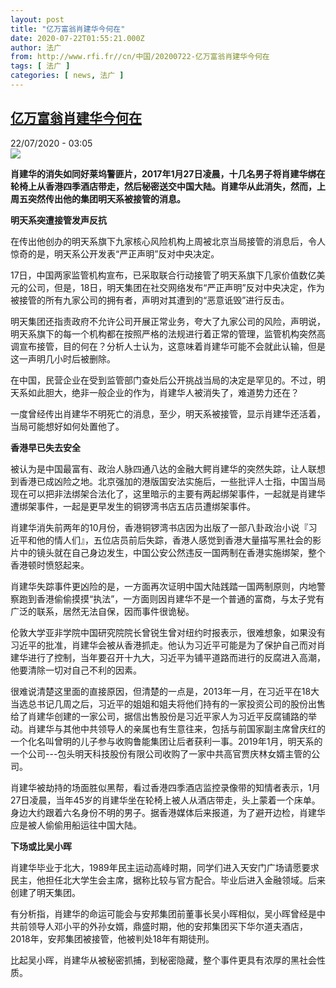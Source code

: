 ```yaml
---
layout: post
title: "亿万富翁肖建华今何在"
date: 2020-07-22T01:55:21.000Z
author: 法广
from: http://www.rfi.fr//cn/中国/20200722-亿万富翁肖建华今何在
tags: [ 法广 ]
categories: [ news, 法广 ]
---
```

<!--1595382921000-->
[亿万富翁肖建华今何在](http://www.rfi.fr//cn/%E4%B8%AD%E5%9B%BD/20200722-%E4%BA%BF%E4%B8%87%E5%AF%8C%E7%BF%81%E8%82%96%E5%BB%BA%E5%8D%8E%E4%BB%8A%E4%BD%95%E5%9C%A8)
------

<div>
<div>22/07/2020 - 03:05</div><img src="https://s.rfi.fr/media/display/9257c42e-0d48-11ea-9af7-005056a9aa4d/w:310/p:16x9/xjh.jpg"><p><strong>肖建华的消失如同好莱坞警匪片，2017年1月27日凌晨，十几名男子将肖建华绑在轮椅上从香港四季酒店带走，然后秘密送交中国大陆。肖建华从此消失，然而，上周五突然传出他的集团明天系被接管的消息。</strong></p><div class="t-content__body u-clearfix"><div class="m-interstitial"></div><p><strong>明天系突遭接管发声反抗</strong></p><p>在传出他创办的明天系旗下九家核心风险机构上周被北京当局接管的消息后，令人惊奇的是，明天系公开发表“严正声明”反对中央决定。</p><p>17日，中国两家监管机构宣布，已采取联合行动接管了明天系旗下几家价值数亿美元的公司，但是，18日，明天集团在社交网络发布“严正声明”反对中央决定，作为被接管的所有九家公司的拥有者，声明对其遭到的“恶意诋毁”进行反击。</p><p>明天集团还指责政府不允许公司开展正常业务，夸大了九家公司的风险，声明说，明天系旗下的每一个机构都在按照严格的法规进行着正常的管理，监管机构突然高调宣布接管，目的何在？分析人士认为，这意味着肖建华可能不会就此认输，但是这一声明几小时后被删除。</p><p>在中国，民营企业在受到监管部门查处后公开挑战当局的决定是罕见的。不过，明天系如此胆大，绝非一般企业的作为，肖建华人被消失了，难道势力还在？</p><p>一度曾经传出肖建华不明死亡的消息，至少，明天系被接管，显示肖建华还活着，当局可能想好如何处置他了。</p><p><strong>香港早已失去安全</strong></p><p>被认为是中国最富有、政治人脉四通八达的金融大鳄肖建华的突然失踪，让人联想到香港已成凶险之地。北京强加的港版国安法实施后，一些批评人士指，中国当局现在可以把非法绑架合法化了，这里暗示的主要有两起绑架事件，一起就是肖建华遭绑架事件，一起是更早发生的铜锣湾书店五店员遭绑架事件。</p><p>肖建华消失前两年的10月份，香港铜锣湾书店因为出版了一部八卦政治小说『习近平和他的情人们』，五位店员前后失踪，香港人感觉到香港大量描写黑社会的影片中的镜头就在自己身边发生，中国公安公然违反一国两制在香港实施绑架，整个香港顿时愤怒起来。</p><p>肖建华失踪事件更凶险的是，一方面再次证明中国大陆践踏一国两制原则，内地警察跑到香港偷偷摸摸“执法”，一方面则因肖建华不是一个普通的富商，与太子党有广泛的联系，居然无法自保，因而事件很诡秘。</p><p>伦敦大学亚非学院中国研究院院长曾锐生曾对纽约时报表示，很难想象，如果没有习近平的批准，肖建华会被从香港抓走。他认为习近平可能是为了保护自己而对肖建华进行了控制，当年要召开十九大，习近平为铺平道路而进行的反腐进入高潮，他要清除一切对自己不利的因素。</p><p>很难说清楚这里面的直接原因，但清楚的一点是，2013年一月，在习近平在18大当选总书记几周之后，习近平的姐姐和姐夫将他们持有的一家投资公司的股份出售给了肖建华创建的一家公司，据信出售股份是习近平家人为习近平反腐铺路的举动。肖建华与其他中共领导人的亲属也有生意往来，包括与前国家副主席曾庆红的一个化名叫曾明的儿子参与收购鲁能集团让后者获利一事。2019年1月，明天系的一个公司---包头明天科技股份有限公司收购了一家中共高官贾庆林女婿主管的公司。</p><p>肖建华被劫持的场面胜似黑帮，看过香港四季酒店监控录像带的知情者表示，1月27日凌晨，当年45岁的肖建华坐在轮椅上被人从酒店带走，头上蒙着一个床单。身边大约跟着六名身份不明的男子。据香港媒体后来报道，为了避开边检，肖建华应是被人偷偷用船运往中国大陆。</p><p><strong>下场或比吴小晖</strong></p><p>肖建华毕业于北大，1989年民主运动高峰时期，同学们进入天安门广场请愿要求民主，他担任北大学生会主席，据称比较与官方配合。毕业后进入金融领域。后来创建了明天集团。</p><p>有分析指，肖建华的命运可能会与安邦集团前董事长吴小晖相似，吴小晖曾经是中共前领导人邓小平的外孙女婿，鼎盛时期，他的安邦集团买下华尔道夫酒店，2018年，安邦集团被接管，他被判处18年有期徒刑。</p><p>比起吴小晖，肖建华从被秘密抓捕，到秘密隐藏，整个事件更具有浓厚的黑社会性质。</p><p> </p><div class="o-self-promo o-self-promo--nl o-self-promo--hidden" data-selfpromo-newsletter></div><div class="o-self-promo o-self-promo--app o-self-promo--hidden" data-selfpromo-app></div></div>
</div>
